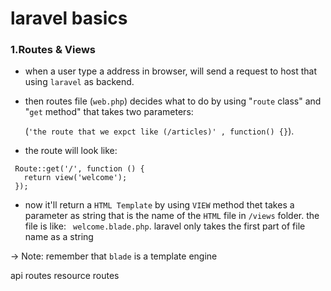 # laravel basics

### 1.Routes & Views

- when a user type a address in browser, will send a request to host that using `laravel` as backend.
  
- then routes file (`web.php`) decides what to do by using "`route` class" and "`get` method" that takes two parameters:

  (`'the route that we expct like (/articles)' , function() {}`).

- the route will look like:

 ```
  Route::get('/', function () {
    return view('welcome');
  });
 ```
  
- now it'll return a `HTML Template` by using `VIEW` method thet takes a parameter as string that is the name of the `HTML` file in `/views` folder. the file is like: ` welcome.blade.php`. laravel only takes the first part of file name as a string

-> Note: remember that `blade` is a template engine

api routes resource routes

